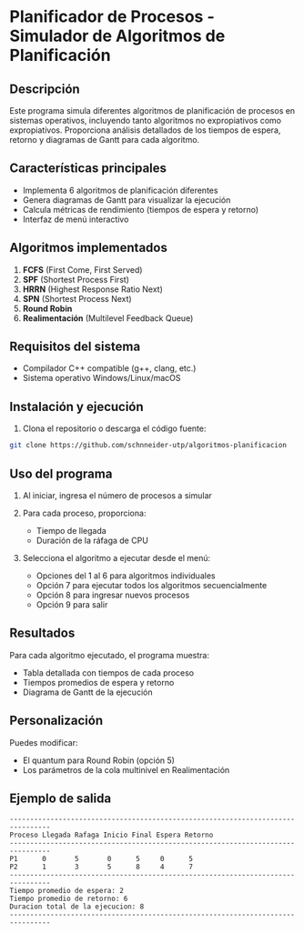 # Planificador de Procesos - Simulador de Algoritmos de Planificación

## Descripción
Este programa simula diferentes algoritmos de planificación de procesos en sistemas operativos, incluyendo tanto algoritmos no expropiativos como expropiativos. Proporciona análisis detallados de los tiempos de espera, retorno y diagramas de Gantt para cada algoritmo.

## Características principales
- Implementa 6 algoritmos de planificación diferentes
- Genera diagramas de Gantt para visualizar la ejecución
- Calcula métricas de rendimiento (tiempos de espera y retorno)
- Interfaz de menú interactivo

## Algoritmos implementados
1. **FCFS** (First Come, First Served)
2. **SPF** (Shortest Process First)
3. **HRRN** (Highest Response Ratio Next)
4. **SPN** (Shortest Process Next)
5. **Round Robin**
6. **Realimentación** (Multilevel Feedback Queue)

## Requisitos del sistema
- Compilador C++ compatible (g++, clang, etc.)
- Sistema operativo Windows/Linux/macOS

## Instalación y ejecución
1. Clona el repositorio o descarga el código fuente:
```bash
git clone https://github.com/schnneider-utp/algoritmos-planificacion
```

## Uso del programa
1. Al iniciar, ingresa el número de procesos a simular
2. Para cada proceso, proporciona:
   - Tiempo de llegada
   - Duración de la ráfaga de CPU

3. Selecciona el algoritmo a ejecutar desde el menú:
   - Opciones del 1 al 6 para algoritmos individuales
   - Opción 7 para ejecutar todos los algoritmos secuencialmente
   - Opción 8 para ingresar nuevos procesos
   - Opción 9 para salir

## Resultados
Para cada algoritmo ejecutado, el programa muestra:
- Tabla detallada con tiempos de cada proceso
- Tiempos promedios de espera y retorno
- Diagrama de Gantt de la ejecución

## Personalización
Puedes modificar:
- El quantum para Round Robin (opción 5)
- Los parámetros de la cola multinivel en Realimentación

## Ejemplo de salida
```
--------------------------------------------------------------------------------
Proceso Llegada Rafaga Inicio Final Espera Retorno
--------------------------------------------------------------------------------
P1      0       5       0      5     0      5
P2      1       3       5      8     4      7
--------------------------------------------------------------------------------
Tiempo promedio de espera: 2
Tiempo promedio de retorno: 6
Duracion total de la ejecucion: 8
--------------------------------------------------------------------------------
```

